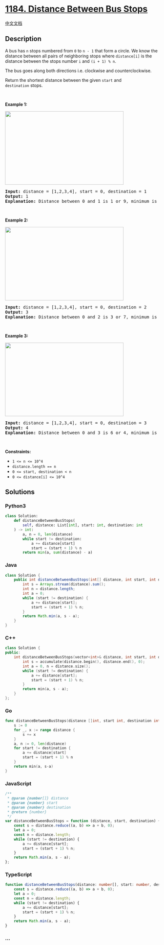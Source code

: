 # [1184. Distance Between Bus Stops](https://leetcode.com/problems/distance-between-bus-stops)

[中文文档](/solution/1100-1199/1184.Distance%20Between%20Bus%20Stops/README.md)

## Description

<p>A bus&nbsp;has <code>n</code> stops numbered from <code>0</code> to <code>n - 1</code> that form&nbsp;a circle. We know the distance between all pairs of neighboring stops where <code>distance[i]</code> is the distance between the stops number&nbsp;<code>i</code> and <code>(i + 1) % n</code>.</p>

<p>The bus goes along both directions&nbsp;i.e. clockwise and counterclockwise.</p>

<p>Return the shortest distance between the given&nbsp;<code>start</code>&nbsp;and <code>destination</code>&nbsp;stops.</p>

<p>&nbsp;</p>
<p><strong class="example">Example 1:</strong></p>

<p><img alt="" src="https://fastly.jsdelivr.net/gh/doocs/leetcode@main/solution/1100-1199/1184.Distance%20Between%20Bus%20Stops/images/untitled-diagram-1.jpg" style="width: 388px; height: 240px;" /></p>

<pre>
<strong>Input:</strong> distance = [1,2,3,4], start = 0, destination = 1
<strong>Output:</strong> 1
<strong>Explanation:</strong> Distance between 0 and 1 is 1 or 9, minimum is 1.</pre>

<p>&nbsp;</p>

<p><strong class="example">Example 2:</strong></p>

<p><img alt="" src="https://fastly.jsdelivr.net/gh/doocs/leetcode@main/solution/1100-1199/1184.Distance%20Between%20Bus%20Stops/images/untitled-diagram-1-1.jpg" style="width: 388px; height: 240px;" /></p>

<pre>
<strong>Input:</strong> distance = [1,2,3,4], start = 0, destination = 2
<strong>Output:</strong> 3
<strong>Explanation:</strong> Distance between 0 and 2 is 3 or 7, minimum is 3.
</pre>

<p>&nbsp;</p>

<p><strong class="example">Example 3:</strong></p>

<p><img alt="" src="https://fastly.jsdelivr.net/gh/doocs/leetcode@main/solution/1100-1199/1184.Distance%20Between%20Bus%20Stops/images/untitled-diagram-1-2.jpg" style="width: 388px; height: 240px;" /></p>

<pre>
<strong>Input:</strong> distance = [1,2,3,4], start = 0, destination = 3
<strong>Output:</strong> 4
<strong>Explanation:</strong> Distance between 0 and 3 is 6 or 4, minimum is 4.
</pre>

<p>&nbsp;</p>
<p><strong>Constraints:</strong></p>

<ul>
	<li><code>1 &lt;= n&nbsp;&lt;= 10^4</code></li>
	<li><code>distance.length == n</code></li>
	<li><code>0 &lt;= start, destination &lt; n</code></li>
	<li><code>0 &lt;= distance[i] &lt;= 10^4</code></li>
</ul>

## Solutions

<!-- tabs:start -->

### **Python3**

```python
class Solution:
    def distanceBetweenBusStops(
        self, distance: List[int], start: int, destination: int
    ) -> int:
        a, n = 0, len(distance)
        while start != destination:
            a += distance[start]
            start = (start + 1) % n
        return min(a, sum(distance) - a)
```

### **Java**

```java
class Solution {
    public int distanceBetweenBusStops(int[] distance, int start, int destination) {
        int s = Arrays.stream(distance).sum();
        int n = distance.length;
        int a = 0;
        while (start != destination) {
            a += distance[start];
            start = (start + 1) % n;
        }
        return Math.min(a, s - a);
    }
}
```

### **C++**

```cpp
class Solution {
public:
    int distanceBetweenBusStops(vector<int>& distance, int start, int destination) {
        int s = accumulate(distance.begin(), distance.end(), 0);
        int a = 0, n = distance.size();
        while (start != destination) {
            a += distance[start];
            start = (start + 1) % n;
        }
        return min(a, s - a);
    }
};
```

### **Go**

```go
func distanceBetweenBusStops(distance []int, start int, destination int) int {
	s := 0
	for _, x := range distance {
		s += x
	}
	a, n := 0, len(distance)
	for start != destination {
		a += distance[start]
		start = (start + 1) % n
	}
	return min(a, s-a)
}
```

### **JavaScript**

```js
/**
 * @param {number[]} distance
 * @param {number} start
 * @param {number} destination
 * @return {number}
 */
var distanceBetweenBusStops = function (distance, start, destination) {
    const s = distance.reduce((a, b) => a + b, 0);
    let a = 0;
    const n = distance.length;
    while (start != destination) {
        a += distance[start];
        start = (start + 1) % n;
    }
    return Math.min(a, s - a);
};
```

### **TypeScript**

```ts
function distanceBetweenBusStops(distance: number[], start: number, destination: number): number {
    const s = distance.reduce((a, b) => a + b, 0);
    let a = 0;
    const n = distance.length;
    while (start != destination) {
        a += distance[start];
        start = (start + 1) % n;
    }
    return Math.min(a, s - a);
}
```

### **...**

```

```

<!-- tabs:end -->
